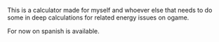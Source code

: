 This is a calculator made for myself and whoever else that needs to do some in deep calculations for related energy issues on ogame.

For now on spanish is available.
